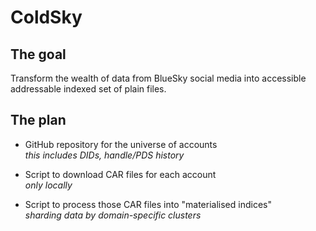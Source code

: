 # ColdSky

## The goal

Transform the wealth of data from BlueSky social media 
into accessible addressable indexed set of plain files.

## The plan

* GitHub repository for the universe of accounts   <br>
  *this includes DIDs, handle/PDS history*

* Script to download CAR files for each account   <br>
   *only locally*

* Script to process those CAR files into "materialised indices"  <br>
   *sharding data by domain-specific clusters*
